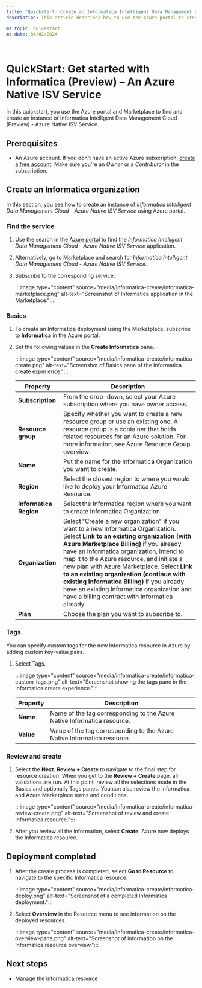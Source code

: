 ```yaml
---
title: "Quickstart: Create an Informatica Intelligent Data Management Cloud deployment"
description: This article describes how to use the Azure portal to create an  Informatica IDMC organization.

ms.topic: quickstart
ms.date: 04/02/2024

---
```

# QuickStart: Get started with Informatica (Preview) – An Azure Native ISV Service

In this quickstart, you use the Azure portal and Marketplace to find and create an instance of Informatica Intelligent Data Management Cloud (Preview) - Azure Native ISV Service.

## Prerequisites

- An Azure account. If you don't have an active Azure subscription, [create a free account](https://azure.microsoft.com/free/). Make sure you're an _Owner_ or a _Contributor_ in the subscription.

## Create an Informatica organization

In this section, you see how to create an instance of  _Informatica Intelligent Data Management Cloud - Azure Native ISV Service_ using Azure portal.

### Find the service

1. Use the search in the [Azure portal](https://portal.azure.com) to find the _Informatica Intelligent Data Management Cloud - Azure Native ISV Service_ application.
2. Alternatively, go to Marketplace and search for _Informatica Intelligent Data Management Cloud - Azure Native ISV Service_.
3. Subscribe to the corresponding service.

    :::image type="content" source="media/informatica-create/informatica-marketplace.png" alt-text="Screenshot of Informatica application in the Marketplace.":::

### Basics

1. To create an Informatica deployment using the Marketplace, subscribe to **Informatica** in the Azure portal.

1. Set the following values in the **Create Informatica** pane.

    :::image type="content" source="media/informatica-create/informatica-create.png" alt-text="Screenshot of Basics pane of the Informatica create experience.":::

    | Property  | Description |
    |---------|---------|
    | **Subscription**  | From the drop-down, select your Azure subscription where you have owner access. |
    | **Resource group**     | Specify whether you want to create a new resource group or use an existing one. A resource group is a container that holds related resources for an Azure solution. For more information, see Azure Resource Group overview. |
    | **Name**  | Put the name for the Informatica Organization you want to create. |
    | **Region** | Select the closest region to where you would like to deploy your Informatica Azure Resource. |
    | **Informatica Region** | Select the Informatica region where you want to create Informatica Organization. |
    | **Organization** | Select "Create a new organization" if you want to a new Informatica Organization. Select **Link to an existing organization (with Azure Marketplace Billing)** if you already have an Informatica organization, intend to map it to the  Azure resource, and initiate a new plan with Azure Marketplace. Select **Link to an existing organization (continue with existing Informatica Billing)** if you already have an existing Informatica organization and have a billing contract with Informatica already. |
    | **Plan** | Choose the plan you want to subscribe to. |

### Tags

You can specify custom tags for the new Informatica resource in Azure by adding custom key-value pairs.

1. Select Tags.

    :::image type="content" source="media/informatica-create/informatica-custom-tags.png" alt-text="Screenshot showing the tags pane in the Informatica create experience.":::

    | Property | Description |
    |----------| -------------|
    |**Name** | Name of the tag corresponding to the Azure Native Informatica resource. |
    | **Value** | Value of the tag corresponding to the Azure Native Informatica resource. |

### Review and create

1. Select the **Next: Review + Create** to navigate to the final step for resource creation. When you get to the **Review + Create** page, all validations are run. At this point, review all the selections made in the Basics and optionally Tags panes. You can also review the Informatica and Azure Marketplace terms and conditions.  

    :::image type="content" source="media/informatica-create/informatica-review-create.png" alt-text="Screenshot of review and create Informatica resource.":::

1. After you review all the information, select **Create**. Azure now deploys the Informatica resource.

## Deployment completed

1. After the create process is completed, select **Go to Resource** to navigate to the specific Informatica resource.

    :::image type="content" source="media/informatica-create/informatica-deploy.png" alt-text="Screenshot of a completed Informatica deployment.":::

1. Select **Overview** in the Resource menu to see information on the deployed resources.

    :::image type="content" source="media/informatica-create/informatica-overview-pane.png" alt-text="Screenshot of information on the Informatica resource overview.":::

## Next steps

- [Manage the Informatica resource](informatica-manage.md)
<!-- 
- Get started with Informatica – An Azure Native ISV Service on

fix  links when marketplace links work.
    > [!div class="nextstepaction"]
    > [Azure portal](https://portal.azure.com/#view/HubsExtension/BrowseResource/resourceType/informatica.informaticaPLUS%2FinformaticaDeployments)

    > [!div class="nextstepaction"]
    > [Azure Marketplace](https://azuremarketplace.microsoft.com/marketplace/apps/f5-networks.f5-informatica-for-azure?tab=Overview) 
-->
